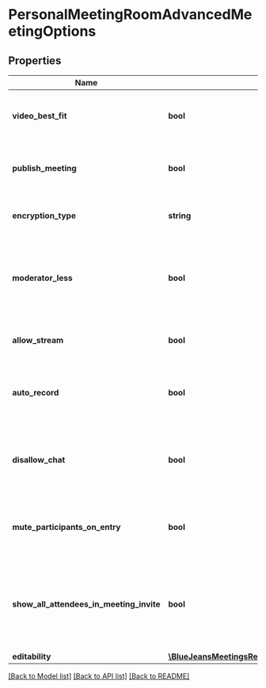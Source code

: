 # PersonalMeetingRoomAdvancedMeetingOptions

## Properties
Name | Type | Description | Notes
------------ | ------------- | ------------- | -------------
**video_best_fit** | **bool** | Same user ID as passed in path parameter. | [optional] 
**publish_meeting** | **bool** | Same user ID as passed in path parameter. | [optional] 
**encryption_type** | **string** | How this meeting is to be encrypted. | [optional] 
**moderator_less** | **bool** | If set require that a user enter&#39;s a moderator passcode to start meeting. | [optional] 
**allow_stream** | **bool** | Allow sending of streamed video | [optional] 
**auto_record** | **bool** | By default start recording anytime 2 or more join this room. | [optional] 
**disallow_chat** | **bool** | If set, disable the ability to send chat message within this meeting. | [optional] 
**mute_participants_on_entry** | **bool** | If set, force each joining participant to be muted. | [optional] 
**show_all_attendees_in_meeting_invite** | **bool** | When sending email invitations, include the exhaustive list of invited people. | [optional] 
**editability** | [**\BlueJeansMeetingsRestApi\Model\PersonalMeetingRoomAdvancedMeetingOptionsEditability**](PersonalMeetingRoomAdvancedMeetingOptionsEditability.md) |  | [optional] 

[[Back to Model list]](../README.md#documentation-for-models) [[Back to API list]](../README.md#documentation-for-api-endpoints) [[Back to README]](../README.md)


